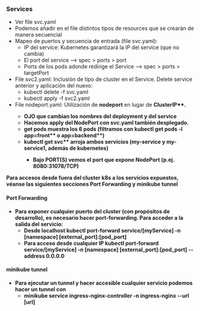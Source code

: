 
### Services

- Ver file svc.yaml
- Podemos añadir en el file distintos tipos de resources que se crearán de manera secuencial
- Mapeo de puertos y secuencia de entrada (file svc.yaml):
	- IP del service: Kubernetes garantizará la IP del service (que no cambia)
	- El port del service --> spec > ports > port
	- Ports de los pods adonde redirige el Service --> spec > ports > targetPort
- File svc2.yaml: Inclusión de tipo de cluster en el Service. Delete service anterior y aplicación del nuevo:
	- kubectl delete -f svc.yaml
	- kubectl apply -f svc2.yaml
- File nodeport.yaml: Utilización de **nodeport** en lugar de <b>ClusterIP**.
	- OJO que cambian los nombres del deployment y del service
	- Hacemos apply del NodePort con svc.yaml también desplegado.
	- get pods muestra los 6 pods (filtramos con <b>kubectl get pods -l app=front** o <b>app=backend**)
	- <b>kubectl get svc** arroja ambos servicios (my-service y my-service1, además de kubernetes)
		- Bajo PORT(S) vemos el port que expone NodePort (p.ej. 8080:31078/TCP)

Para accesos desde fuera del cluster k8s a los servicios expuestos, véanse las siguientes secciones **Port Forwarding** y **minikube tunnel**

#### Port Forwarding

- Para exponer cualquier puerto del cluster (con propósitos de **desarrollo**), es necesario hacer port-forwarding. Para acceder a la salida del servicio:
    -  Desde localhost **kubectl port-forward service/[myService] -n [namespace] [external_port]:[pod_port]**
    - Para acceso desde cualquier IP **kubectl port-forward service/[myService] -n [namespace] [external_port]:[pod_port] --address 0.0.0.0**


#### minikube tunnel

- Para ejecutar un tunnel y hacer accesible cualquier servicio podemos hacer un tunnel con
    - **minikube service ingress-nginx-controller -n ingress-nginx  --url [url]**